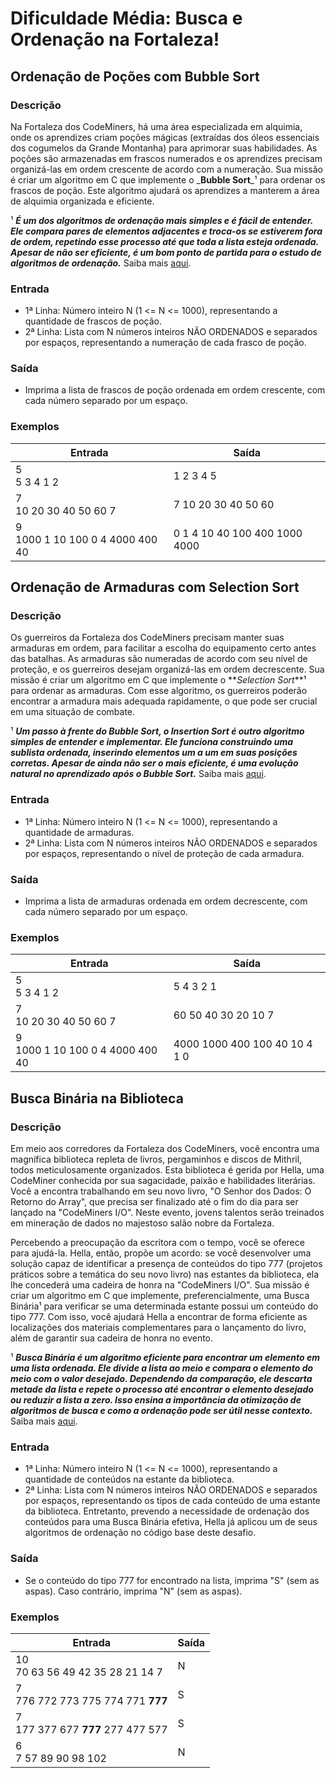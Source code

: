 # Dificuldade Média: Busca e Ordenação na Fortaleza!

## Ordenação de Poções com Bubble Sort

### Descrição
Na Fortaleza dos CodeMiners, há uma área especializada em alquimia, onde os aprendizes criam poções mágicas (extraídas dos óleos essenciais dos cogumelos da Grande Montanha) para aprimorar suas habilidades. As poções são armazenadas em frascos numerados e os aprendizes precisam organizá-las em ordem crescente de acordo com a numeração. Sua missão é criar um algoritmo em C que implemente o _**Bubble Sort**_¹ para ordenar os frascos de poção. Este algoritmo ajudará os aprendizes a manterem a área de alquimia organizada e eficiente.

¹ _**É um dos algoritmos de ordenação mais simples e é fácil de entender. Ele compara pares de elementos adjacentes e troca-os se estiverem fora de ordem, repetindo esse processo até que toda a lista esteja ordenada. Apesar de não ser eficiente, é um bom ponto de partida para o estudo de algoritmos de ordenação.**_ Saiba mais [aqui](https://pt.wikipedia.org/wiki/Bubble_sort).

### Entrada
 - 1ª Linha: Número inteiro N (1 <= N <= 1000), representando a quantidade de frascos de poção.
 - 2ª Linha: Lista com N números inteiros NÃO ORDENADOS e separados por espaços, representando a numeração de cada frasco de poção.

### Saída
 - Imprima a lista de frascos de poção ordenada em ordem crescente, com cada número separado por um espaço.

### Exemplos

| **Entrada** | **Saída** |
|---|---|
| 5 <br> 5 3 4 1 2 | 1 2 3 4 5 |
| 7 <br> 10 20 30 40 50 60 7 | 7 10 20 30 40 50 60 |
| 9 <br> 1000 1 10 100 0 4 4000 400 40 | 0 1 4 10 40 100 400 1000 4000 |

## Ordenação de Armaduras com Selection Sort

### Descrição
Os guerreiros da Fortaleza dos CodeMiners precisam manter suas armaduras em ordem, para facilitar a escolha do equipamento certo antes das batalhas. As armaduras são numeradas de acordo com seu nível de proteção, e os guerreiros desejam organizá-las em ordem decrescente. Sua missão é criar um algoritmo em C que implemente o **_Selection Sort_**¹ para ordenar as armaduras. Com esse algoritmo, os guerreiros poderão encontrar a armadura mais adequada rapidamente, o que pode ser crucial em uma situação de combate.

¹ _**Um passo à frente do Bubble Sort, o Insertion Sort é outro algoritmo simples de entender e implementar. Ele funciona construindo uma sublista ordenada, inserindo elementos um a um em suas posições corretas. Apesar de ainda não ser o mais eficiente, é uma evolução natural no aprendizado após o Bubble Sort.**_ Saiba mais [aqui](https://pt.wikipedia.org/wiki/Insertion_sort).

### Entrada
 - 1ª Linha: Número inteiro N (1 <= N <= 1000), representando a quantidade de armaduras.
 - 2ª Linha: Lista com N números inteiros NÃO ORDENADOS e separados por espaços, representando o nível de proteção de cada armadura.

### Saída
 - Imprima a lista de armaduras ordenada em ordem decrescente, com cada número separado por um espaço.

### Exemplos

| **Entrada** | **Saída** |
|---|---|
| 5 <br> 5 3 4 1 2 | 5 4 3 2 1 |
| 7 <br> 10 20 30 40 50 60 7 | 60 50 40 30 20 10 7 |
| 9 <br> 1000 1 10 100 0 4 4000 400 40 | 4000 1000 400 100 40 10 4 1 0 |

## Busca Binária na Biblioteca

### Descrição
Em meio aos corredores da Fortaleza dos CodeMiners, você encontra uma magnífica biblioteca repleta de livros, pergaminhos e discos de Mithril, todos meticulosamente organizados. Esta biblioteca é gerida por Hella, uma CodeMiner conhecida por sua sagacidade, paixão e habilidades literárias. Você a encontra trabalhando em seu novo livro, "O Senhor dos Dados: O Retorno do Array", que precisa ser finalizado até o fim do dia para ser lançado na "CodeMiners I/O". Neste evento, jovens talentos serão treinados em mineração de dados no majestoso salão nobre da Fortaleza.

Percebendo a preocupação da escritora com o tempo, você se oferece para ajudá-la. Hella, então, propõe um acordo: se você desenvolver uma solução capaz de identificar a presença de conteúdos do tipo 777 (projetos práticos sobre a temática do seu novo livro) nas estantes da biblioteca, ela lhe concederá uma cadeira de honra na "CodeMiners I/O". Sua missão é criar um algoritmo em C que implemente, preferencialmente, uma Busca Binária¹ para verificar se uma determinada estante possui um conteúdo do tipo 777. Com isso, você ajudará Hella a encontrar de forma eficiente as localizações dos materiais complementares para o lançamento do livro, além de garantir sua cadeira de honra no evento.

¹ **_Busca Binária é um algoritmo eficiente para encontrar um elemento em uma lista ordenada. Ele divide a lista ao meio e compara o elemento do meio com o valor desejado. Dependendo da comparação, ele descarta metade da lista e repete o processo até encontrar o elemento desejado ou reduzir a lista a zero. Isso ensina a importância da otimização de algoritmos de busca e como a ordenação pode ser útil nesse contexto._** Saiba mais [aqui](https://pt.wikipedia.org/wiki/Pesquisa_bin%C3%A1ria).

### Entrada
 - 1ª Linha: Número inteiro N (1 <= N <= 1000), representando a quantidade de conteúdos na estante da biblioteca.
 - 2ª Linha: Lista com N números inteiros NÃO ORDENADOS e separados por espaços, representando os tipos de cada conteúdo de uma estante da biblioteca. Entretanto, prevendo a necessidade de ordenação dos conteúdos para uma Busca Binária efetiva, Hella já aplicou um de seus algoritmos de ordenação no código base deste desafio.

### Saída
 - Se o conteúdo do tipo 777 for encontrado na lista, imprima "S" (sem as aspas). Caso contrário, imprima "N" (sem as aspas).

### Exemplos

| **Entrada** | **Saída** |
|---|---|
| 10 <br> 70 63 56 49 42 35 28 21 14 7 | N |
| 7 <br> 776 772 773 775 774 771 **777** | S |
| 7 <br> 177 377 677 **777** 277 477 577  | S |
| 6 <br> 7 57 89 90 98 102 | N |
